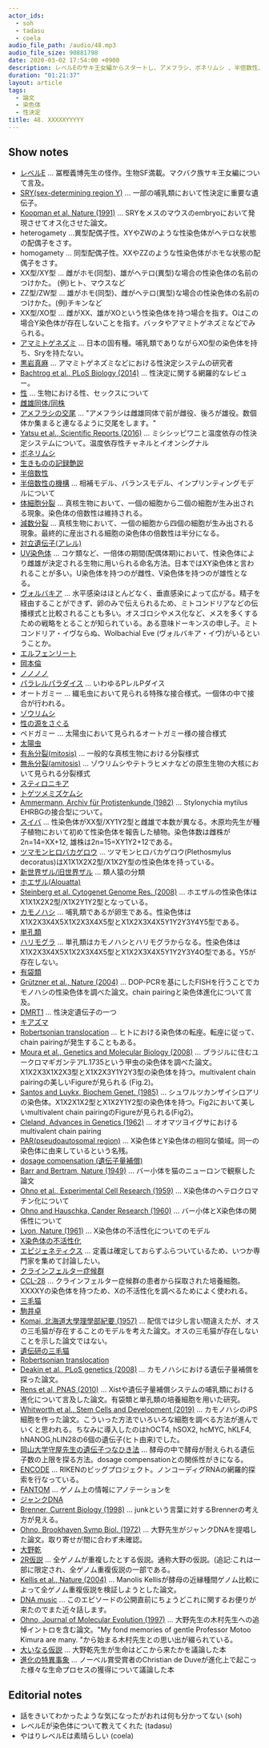 ```yaml
---
actor_ids:
  - soh
  - tadasu
  - coela
audio_file_path: /audio/48.mp3
audio_file_size: 90881798
date: 2020-03-02 17:54:00 +0900
description: レベルEのサキ王女編からスタートし、アメフラシ、ボネリムシ 、半倍数性、ヴォルバキアによる破壊、ゾウリムシ、カモノハシ、オスの三毛猫など、真核生物における多様な性決定システムと性染色体について話しました。 
duration: "01:21:37"
layout: article
tags: 
  - 論文
  - 染色体
  - 性決定
title: 48. XXXXXYYYYY
---
```


## Show notes
- [レベルE](https://www.amazon.co.jp/dp/B00KYMOCAS/?tag=researchatf04-22) ... 冨樫義博先生の怪作。生物SF満載。マクバク族サキ王女編について言及。
- [SRY(sex-determining region Y)](https://ghr.nlm.nih.gov/gene/SRY) ... 一部の哺乳類において性決定に重要な遺伝子。
- [Koopman et al. Nature (1991)](https://www.nature.com/articles/351117a0) ... SRYをメスのマウスのembryoにおいて発現させてオス化させた論文。
- heterogamety ...異型配偶子性。XYやZWのような性染色体がヘテロな状態の配偶子をさす。
- homogamety ... 同型配偶子性。XXやZZのような性染色体がホモな状態の配偶子をさす。
- XX型/XY型 ... 雌がホモ(同型)、雄がヘテロ(異型)な場合の性染色体の名前のつけかた。 (例)ヒト、マウスなど
- ZZ型/ZW型 ... 雄がホモ(同型)、雌がヘテロ(異型)な場合の性染色体の名前のつけかた。(例)チキンなど
- XX型/XO型 ... 雌がXX、雄がXOという性染色体を持つ場合を指す。Oはこの場合Y染色体が存在しないことを指す。バッタやアマミトゲネズミなどでみられる。
- [アマミトゲネズミ](https://ja.wikipedia.org/wiki/%E3%82%A2%E3%83%9E%E3%83%9F%E3%83%88%E3%82%B2%E3%83%8D%E3%82%BA%E3%83%9F) ... 日本の固有種。哺乳類でありながらXO型の染色体を持ち、Sryを持たない。
- [黒岩真麻](https://sites.google.com/site/kuroiwagroup/) ... アマミトゲネズミなどにおける性決定システムの研究者
- [Bachtrog et al., PLoS Biology (2014)](https://journals.plos.org/plosbiology/article?id=10.1371/journal.pbio.1001899) ... 性決定に関する網羅的なレビュー。
- [性](https://ja.wikipedia.org/wiki/%E6%80%A7_(%E7%94%9F%E7%89%A9%E5%AD%A6)) ... 生物における性、セックスについて
- [雌雄同体/同株](https://ja.wikipedia.org/wiki/%E9%9B%8C%E9%9B%84%E5%90%8C%E4%BD%93)
- [アメフラシの交尾](http://sunobeken.blog.fc2.com/blog-entry-12.html) ... "アメフラシは雌雄同体で前が雌役、後ろが雄役。数個体か集まると連なるように交尾をします。"
- [Yatsu et al., Scientific Reports (2016)](https://www.nature.com/articles/srep18581) ... ミシシッピワニと温度依存の性決定システムについて。温度依存性チャネルとイオンシグナル
- [ボネリムシ](http://www.ii-okinawa.ne.jp/people/croissan/nanjakorya/bonerimusi.html)
- [生きものの記録艶説](https://dl.ndl.go.jp/info:ndljp/pid/2934785)
- [半倍数性](https://ja.wikipedia.org/wiki/%E5%8D%8A%E5%80%8D%E6%95%B0%E6%80%A7)
- [半倍数性の機構](https://www.jstage.jst.go.jp/article/nl2001jsce/2003/111/2003_111_111_31/_pdf/-char/ja) ... 相補モデル、バランスモデル、インプリンティングモデルについて
- [体細胞分裂](https://ja.wikipedia.org/wiki/%E4%BD%93%E7%B4%B0%E8%83%9E%E5%88%86%E8%A3%82) ... 真核生物において、一個の細胞から二個の細胞が生み出される現象。染色体の倍数性は維持される。
- [減数分裂](https://ja.wikipedia.org/wiki/%E6%B8%9B%E6%95%B0%E5%88%86%E8%A3%82) ... 真核生物において、一個の細胞から四個の細胞が生み出される現象。最終的に産出される細胞の染色体の倍数性は半分になる。
- [対立遺伝子(アレル)](https://ja.wikipedia.org/wiki/%E5%AF%BE%E7%AB%8B%E9%81%BA%E4%BC%9D%E5%AD%90)
- [UV染色体](https://www.ncbi.nlm.nih.gov/pmc/articles/PMC6128410/) ... コケ類など、一倍体の期間(配偶体期)において、性染色体により雌雄が決定される生物に用いられる命名方法。日本ではXY染色体と言われることが多い。U染色体を持つのが雌性、V染色体を持つのが雄性となる。
- [ヴォルバキア](https://ja.wikipedia.org/wiki/%E3%83%9C%E3%83%AB%E3%83%90%E3%82%AD%E3%82%A2) ... 水平感染はほとんどなく、垂直感染によって広がる。精子を経由することができず、卵のみで伝えられるため、ミトコンドリアなどの伝播様式と比較されることも多い。オスゴロシやメス化など、メスを多くするための戦略をとることが知られている。ある意味ドーキンスの申し子。ミトコンドリア・イヴならぬ、Wolbachial Eve (ヴォルバキア・イヴ)がいるということか。
- [エルフェンリート](https://www.amazon.co.jp/dp/B00ECT85R0/?tag=researchatf04-22)
- [岡本倫](https://ja.wikipedia.org/wiki/%E5%B2%A1%E6%9C%AC%E5%80%AB)
- [ノノノノ](https://www.amazon.co.jp/dp/B00ALSZQIW/?tag=researchatf04-22)
- [パラレルパラダイス](https://yanmaga.jp/c/parapara/) ... いわゆるPレルPダイス
- オートガミー ... 繊毛虫において見られる特殊な接合様式。一個体の中で接合が行われる。
- [ゾウリムシ](https://ja.wikipedia.org/wiki/%E3%82%BE%E3%82%A6%E3%83%AA%E3%83%A0%E3%82%B7)
- [性の源をさぐる](https://www.amazon.co.jp/%E6%80%A7%E3%81%AE%E6%BA%90%E3%82%92%E3%81%95%E3%81%90%E3%82%8B-%E5%B2%A9%E6%B3%A2%E6%96%B0%E6%9B%B8-%E6%A8%8B%E6%B8%A1-%E5%AE%8F%E4%B8%80/dp/4004203457)
- ペドガミー ... 太陽虫において見られるオートガミー様の接合様式
- [太陽虫](https://ja.wikipedia.org/wiki/%E5%A4%AA%E9%99%BD%E8%99%AB)
- [有糸分裂(mitosis)](https://ja.wikipedia.org/wiki/%E6%9C%89%E7%B3%B8%E5%88%86%E8%A3%82) ...  一般的な真核生物における分裂様式
- [無糸分裂(amitosis)](https://www.weblio.jp/content/%E7%84%A1%E7%B3%B8%E5%88%86%E8%A3%82) ... ゾウリムシやテトラヒメナなどの原生生物の大核において見られる分裂様式
- [スティロニキア](https://ja.wikipedia.org/wiki/%E3%82%B9%E3%83%86%E3%82%A3%E3%83%AD%E3%83%8B%E3%82%AD%E3%82%A2)
- [トゲツメミズケムシ](https://www.edu-ctr.pref.kanagawa.jp/kyouka/seibutu/micro/parts/10.html)
- [Ammermann, Archiv für Protistenkunde (1982)](https://www.sciencedirect.com/science/article/abs/pii/S0003936582800547) ... Stylonychia mytilus EHRBGの接合型について。
- [スイバ](https://ja.wikipedia.org/wiki/%E3%82%B9%E3%82%A4%E3%83%90) ... 性染色体がXX型/XY1Y2型と雌雄で本数が異なる。木原均先生が種子植物において初めて性染色体を報告した植物。染色体数は雌株が2n=14=XX+12, 雄株は2n=15=XY1Y2+12である。
- [ツマモンヒロバカゲロウ](https://www.jstage.jst.go.jp/article/ggs1921/31/2/31_2_54/_pdf/-char/ja) ... ツマモンヒロバカゲロウ(Plethosmylus decoratus)はX1X1X2X2型/X1X2Y型の性染色体を持っている。
- [新世界ザル/旧世界ザル](https://www.pri.kyoto-u.ac.jp/PRI-QandA/BKeitouju.html) ... 類人猿の分類
- [ホエザル(Alouatta)](https://natgeo.nikkeibp.co.jp/nng/article/20141218/428900/) 
- [Steinberg et al. Cytogenet Genome Res. (2008)](https://www.ncbi.nlm.nih.gov/pubmed/19096205) ... ホエザルの性染色体はX1X1X2X2型/X1X2Y1Y2型となっている。
- [カモノハシ](https://ja.wikipedia.org/wiki/%E3%82%AB%E3%83%A2%E3%83%8E%E3%83%8F%E3%82%B7) ... 哺乳類であるが卵生である。性染色体はX1X2X3X4X5X1X2X3X4X5型とX1X2X3X4X5Y1Y2Y3Y4Y5型である。
- [単孔類](https://kotobank.jp/word/%E5%8D%98%E5%AD%94%E9%A1%9E-95014)
- [ハリモグラ](https://ja.wikipedia.org/wiki/%E3%83%8F%E3%83%AA%E3%83%A2%E3%82%B0%E3%83%A9) ... 単孔類はカモノハシとハリモグラからなる。性染色体はX1X2X3X4X5X1X2X3X4X5型とX1X2X3X4X5Y1Y2Y3Y4O型である。Y5が存在しない。
- [有袋類](https://ja.wikipedia.org/wiki/%E6%9C%89%E8%A2%8B%E9%A1%9E)
- [Grützner et al., Nature (2004)](https://www.nature.com/articles/nature03021) ... DOP-PCRを基にしたFISHを行うことでカモノハシの性染色体を調べた論文。chain pairingと染色体進化について言及。
- [DMRT1](https://ghr.nlm.nih.gov/gene/DMRT1) ... 性決定遺伝子の一つ
- [キアズマ](https://www.weblio.jp/content/%E3%82%AD%E3%82%A2%E3%82%BA%E3%83%9E)
- [Robertsonian translocation](https://en.wikipedia.org/wiki/Robertsonian_translocation) ... ヒトにおける染色体の転座。転座に従って、chain pairingが発生することもある。
- [Moura et al., Genetics and Molecular Biology (2008)](http://www.scielo.br/scielo.php?script=sci_arttext&pid=S1415-47572008000300007) ... ブラジルに住むユークロマギガンテアL.1735という甲虫の染色体を調べた論文。X1X2X3X1X2X3型とX1X2X3Y1Y2Y3型の染色体を持つ。multivalent chain pairingの美しいFigureが見られる (Fig.2)。
- [Santos and Luykx, Biochem Genet. (1985)](https://www.ncbi.nlm.nih.gov/pubmed/4084214) ... シュワルツカンザイシロアリの染色体。X1X2X1X2型とX1X2Y1Y2型の染色体を持つ。Fig2において美しいmultivalent chain pairingのFigureが見られる(Fig2)。
- [Cleland, Advances in Genetics (1962)](https://www.sciencedirect.com/science/article/abs/pii/S0065266008602874) ... オオマツヨイグサにおけるmultivalent chain pairing
- [PAR(pseudoautosomal region)](https://en.wikipedia.org/wiki/Pseudoautosomal_region) ... X染色体とY染色体の相同な領域。同一の染色体に由来しているという名残。
- [dosage compensation (遺伝子量補償)](https://ja.wikipedia.org/wiki/%E9%81%BA%E4%BC%9D%E5%AD%90%E9%87%8F%E8%A3%9C%E5%84%9F)
- [Barr and Bertram, Nature (1949)](https://www.nature.com/articles/163676a0) ... バー小体を猫のニューロンで観察した論文
- [Ohno et al., Experimental Cell Research (1959)](https://www.sciencedirect.com/science/article/abs/pii/001448275990031X) ... X染色体のヘテロクロマチン化について
- [Ohno and Hauschka, Cander Research (1960)](https://cancerres.aacrjournals.org/content/20/4/541.long) ... バー小体とX染色体の関係性について
- [Lyon, Nature (1961)](https://www.nature.com/articles/190372a0) ... X染色体の不活性化についてのモデル
- [X染色体の不活性化](https://ja.wikipedia.org/wiki/X%E6%9F%93%E8%89%B2%E4%BD%93%E3%81%AE%E4%B8%8D%E6%B4%BB%E6%80%A7%E5%8C%96)
- [エピジェネティクス](https://ja.wikipedia.org/wiki/%E3%82%A8%E3%83%94%E3%82%B8%E3%82%A7%E3%83%8D%E3%83%86%E3%82%A3%E3%82%AF%E3%82%B9) ... 定義は確定しておらずふらついているため、いつか専門家を集めて討論したい。
- [クラインフェルター症候群](https://ja.wikipedia.org/wiki/%E3%82%AF%E3%83%A9%E3%82%A4%E3%83%B3%E3%83%95%E3%82%A7%E3%83%AB%E3%82%BF%E3%83%BC%E7%97%87%E5%80%99%E7%BE%A4)
- [CCL-28](https://www.atcc.org/Products/All/CCL-28.aspx) ... クラインフェルター症候群の患者から採取された培養細胞。XXXXYの染色体を持つため、Xの不活性化を調べるためによく使われる。
- [三毛猫](https://ja.wikipedia.org/wiki/%E4%B8%89%E6%AF%9B%E7%8C%AB)
- [駒井卓](https://ja.wikipedia.org/wiki/%E9%A7%92%E4%BA%95%E5%8D%93)
- [Komai, 北海道大學理學部紀要 (1957)](https://eprints.lib.hokudai.ac.jp/dspace/bitstream/2115/27237/1/13(1_4)_P253-258.pdf) ... 配信では少し言い間違えたが、オスの三毛猫が存在することのモデルを考えた論文。オスの三毛猫が存在しないことを示した論文ではない。
- [遺伝研の三毛猫](https://izu.keizai.biz/headline/303/)
- [Robertsonian translocation](https://en.wikipedia.org/wiki/Robertsonian_translocation)
- [Deakin et al., PLoS genetics (2008)](https://journals.plos.org/plosgenetics/article?id=10.1371/journal.pgen.1000140) ... カモノハシにおける遺伝子量補償を探った論文。
- [Rens et al, PNAS (2010)](https://www.pnas.org/content/107/41/17657.long) ... Xistや遺伝子量補償システムの哺乳類における進化について言及した論文。有袋類と単孔類の培養細胞を用いた研究。
- [Whitworth et al., Stem Cells and Development (2019)](https://www.liebertpub.com/doi/pdf/10.1089/scd.2018.0179) ... カモノハシのiPS細胞を作った論文。こういった方法でいろいろな細胞を調べる方法が進んでいくと思われる。ちなみに導入したのはhOCT4, hSOX2, hcMYC, hKLF4, hNANOG,hLIN28の6個の遺伝子(ヒト由来)でした。
- [岡山大学守屋先生の遺伝子つなひき法](https://tenure5.vbl.okayama-u.ac.jp/~hisaom/HMwiki/index.php?%E9%81%BA%E4%BC%9D%E5%AD%90%E3%81%A4%E3%81%AA%E3%81%B2%E3%81%8D%E6%B3%95) ... 酵母の中で酵母が耐えられる遺伝子数の上限を探る方法。dosage compensationとの関係性がきになる。
- [ENCODE](https://www.encodeproject.org/) ... RIKENのビッグプロジェクト。ノンコーディグRNAの網羅的探索を行なっている。
- [FANTOM](https://fantom.gsc.riken.jp/) ... ゲノム上の情報にアノテーションを
- [ジャンクDNA](https://ja.wikipedia.org/wiki/%E3%82%B8%E3%83%A3%E3%83%B3%E3%82%AFDNA)
- [Brenner, Current Biology (1998)](https://www.cell.com/current-biology/fulltext/S0960-9822(98)70427-0) ... junkという言葉に対するBrennerの考え方が見える。
- [Ohno, Brookhaven Symp Biol. (1972)](https://www.ncbi.nlm.nih.gov/pubmed/5065367) ... 大野先生がジャンクDNAを提唱した論文。取り寄せが間に合わず未確認。
- [大野乾](https://ja.wikipedia.org/wiki/%E5%A4%A7%E9%87%8E%E4%B9%BE)
- [2R仮説](https://ja.wikipedia.org/wiki/2R%E4%BB%AE%E8%AA%AC) ... 全ゲノムが重複したとする仮説。通称大野の仮説。(追記:これは一部に限定され、全ゲノム重複仮説の一部である。
- [Kellis et al., Nature (2004)](https://www.nature.com/articles/nature02424) ... Manolis Kellisが酵母の近縁種間ゲノム比較によって全ゲノム重複仮説を検証しようとした論文。
- [DNA music](https://en.wikipedia.org/wiki/Protein_music) ...  このエピソードの公開直前にちょうどこれに関するお便りが来たのでまた近々話します。
- [Ohno, Journal of Molecular Evolution (1997)](https://link.springer.com/article/10.1007/PL00000055) ... 大野先生の木村先生への追悼イントロを含む論文。"My fond memories of gentle Professor Motoo Kimura are many. "から始まる木村先生との思い出が綴られている。
- [大いなる仮説](https://www.amazon.co.jp/dp/4946398678/?tag=researchatf04-22) ... 大野乾先生が生命はどこから来たかを議論した本
- [進化の特異事象](https://www.amazon.co.jp/dp/4903532054/?tag=researchatf04-22) ... ノーベル賞受賞者のChristian de Duveが進化上で起こった様々な生命プロセスの獲得について議論した本

## Editorial notes
- 話をきいてわかったような気になったがおれは何も分かってない (soh)
- レベルEが染色体について教えてくれた (tadasu)
- やはりレベルEは素晴らしい (coela)
